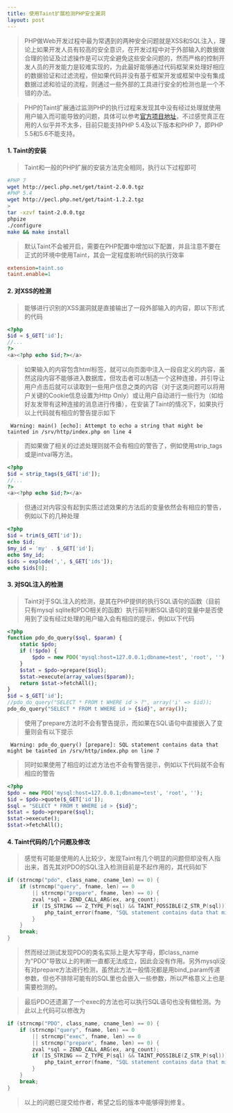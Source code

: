 ```yaml
---
title: 使用Taint扩展检测PHP安全漏洞
layout: post
---
```


> PHP做Web开发过程中最为常遇到的两种安全问题就是XSS和SQL注入，理论上如果开发人员有较高的安全意识，在开发过程中对于外部输入的数据做合理的验证及过滤操作是可以完全避免这些安全问题的，然而严格的控制开发人员的开发能力是较难实现的，为此最好能够通过代码框架来处理好相应的数据验证和过滤流程，但如果代码并没有基于框架开发或框架中没有集成数据过滤和验证的流程，则通过一些外部的工具进行安全的检测也是一个不错的办法。

> PHP的Taint扩展通过监测PHP的执行过程来发现其中没有经过处理就使用用户输入而可能导致的问题，具体可以参考[官方项目地址](https://github.com/laruence/taint)，不过感觉真正在用的人似乎并不太多，目前只能支持PHP 5.4及以下版本和PHP 7，即PHP 5.5和5.6不能支持。

#### 1. Taint的安装

> Taint和一般的PHP扩展的安装方法完全相同，执行以下过程即可
>
```bash
#PHP 7
wget http://pecl.php.net/get/taint-2.0.0.tgz
#PHP 5.4
wget http://pecl.php.net/get/taint-1.2.2.tgz
>
tar -xzvf taint-2.0.0.tgz
phpize
./configure
make && make install
```
> 默认Taint不会被开启，需要在PHP配置中增加以下配置，并且注意不要在正式的环境中使用Taint，其会一定程度影响代码的执行效率
>
```ini
extension=taint.so
taint.enable=1
```

#### 2. 对XSS的检测

> 能够进行识别的XSS漏洞就是直接输出了一段外部输入的内容，即以下形式的代码
>
```php
<?php
$id = $_GET['id'];
//...
?>
<a><?php echo $id;?></a>
```
>
> 如果输入的内容包含html标签，就可以向页面中注入一段自定义的内容，虽然这段内容不能够进入数据库，但攻击者可以制造一个这种连接，并引导让用户点击后就可以读取到一些用户信息之类的内容（对于这类问题可以将用户关键的Cookie信息设置为Http Only）或让用户自动进行一些行为（如给好友发带有这种连接的消息进行传播），在安装了Taint的情况下，如果执行以上代码就有相应的警告提示如下
>
```
 Warning: main() [echo]: Attempt to echo a string that might be tainted in /srv/http/index.php on line 4
```

> 而如果做了相关的过滤处理则就不会有相应的警告了，例如使用strip\_tags或是intval等方法。
>
```php
<?php
$id = strip_tags($_GET['id']);
//...
?>
<a><?php echo $id;?></a>
```

> 但通过对内容没有起到实质过滤效果的方法后的变量依然会有相应的警告，例如以下的几种处理
>
```php
<?php
$id = trim($_GET['id']);
echo $id;
$my_id = 'my' . $_GET['id'];
echo $my_id;
$ids = explode(',', $_GET['ids']);
echo $ids[0];
```

#### 3. 对SQL注入的检测

> Taint对于SQL注入的检测，是其在PHP提供的执行SQL语句的函数（目前只有mysql sqlite和PDO相关的函数）执行前判断SQL语句的变量中是否使用到了没有经过处理的用户输入会有相应的提示，例如以下代码
>
```php
<?php
function pdo_do_query($sql, $param) {
    static $pdo;
    if (!$pdo) {
        $pdo = new PDO('mysql:host=127.0.0.1;dbname=test', 'root', '');
    }
    $stat = $pdo->prepare($sql);
    $stat->execute(array_values($param));
    return $stat->fetchAll();
}
$id = $_GET['id'];
//pdo_do_query("SELECT * FROM t WHERE id > ?", array('i' => $id));
pdo_do_query("SELECT * FROM t WHERE id > {$id}", array());
```

> 使用了prepare方法时不会有警告提示，而如果在SQL语句中直接嵌入了变量则会有以下提示
>
```
 Warning: pdo_do_query() [prepare]: SQL statement contains data that might be tainted in /srv/http/index.php on line 7
```

> 同时如果使用了相应的过滤方法也不会有警告提示，例如以下代码就不会有相应的警告
>
```php
<?php
$pdo = new PDO('mysql:host=127.0.0.1;dbname=test', 'root', '');
$id = $pdo->quote($_GET['id']);
$sql = "SELECT * FROM t WHERE id > {$id}";
$stat = $pdo->prepare($sql);
$stat->execute();
$stat->fetchAll();
```

#### 4. Taint代码的几个问题及修改

> 感觉有可能是使用的人比较少，发现Taint有几个明显的问题但却没有人指出来，首先其对PDO的SQL注入检测目前是不起作用的，其代码如下
>
```c
if (strncmp("pdo", class_name, cname_len) == 0) {
    if (strncmp("query", fname, len) == 0
        || strncmp("prepare", fname, len) == 0) {
        zval *sql = ZEND_CALL_ARG(ex, arg_count);
        if (IS_STRING == Z_TYPE_P(sql) && TAINT_POSSIBLE(Z_STR_P(sql))) {
            php_taint_error(fname, "SQL statement contains data that might be tainted");
        }
    }
    break;
}
```

> 然而经过测试发现PDO的类名实际上是大写字母，即class\_name为"PDO"导致以上的判断一直都无法成立，因此会没有作用。另外mysqli没有对prepare方法进行检测，虽然此方法一般情况都是用bind\_param传递参数，但也不排除可能有的SQL里也会嵌入一些参数，所以严格意义上也是需要检测的。

> 最后PDO还遗漏了一个exec的方法也可以执行SQL语句也没有做检测。为此以上代码可以修改为
>
```c
if (strncmp("PDO", class_name, cname_len) == 0) {
    if (strncmp("query", fname, len) == 0
    	|| strncmp("exec", fname, len) == 0
        || strncmp("prepare", fname, len) == 0) {
        zval *sql = ZEND_CALL_ARG(ex, arg_count);
        if (IS_STRING == Z_TYPE_P(sql) && TAINT_POSSIBLE(Z_STR_P(sql))) {
            php_taint_error(fname, "SQL statement contains data that might be tainted");
        }
    }
    break;
}
```

> 以上的问题已提交给作者，希望之后的版本中能够得到修复。
